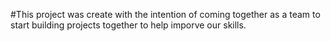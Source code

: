 #This project was create with the intention of coming together as a team to start building projects together to help imporve our skills.
